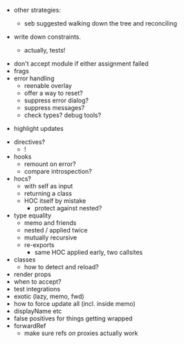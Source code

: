 - other strategies:
  - seb suggested walking down the tree and reconciling
- write down constraints.

  - actually, tests!

* don't accept module if either assignment failed
* frags
* error handling
  - reenable overlay
  - offer a way to reset?
  - suppress error dialog?
  - suppress messages?
  - check types? debug tools?

- highlight updates

* directives?
  - !
* hooks
  - remount on error?
  - compare introspection?
* hocs?
  - with self as input
  - returning a class
  - HOC itself by mistake
    - protect against nested?
* type equality
  - memo and friends
  - nested / applied twice
  - mutually recursive
  - re-exports
    - same HOC applied early, two callsites
* classes
  - how to detect and reload?
* render props
* when to accept?
* test integrations
* exotic (lazy, memo, fwd)
* how to force update all (incl. inside memo)
* displayName etc
* false positives for things getting wrapped
* forwardRef
  - make sure refs _on_ proxies actually work
